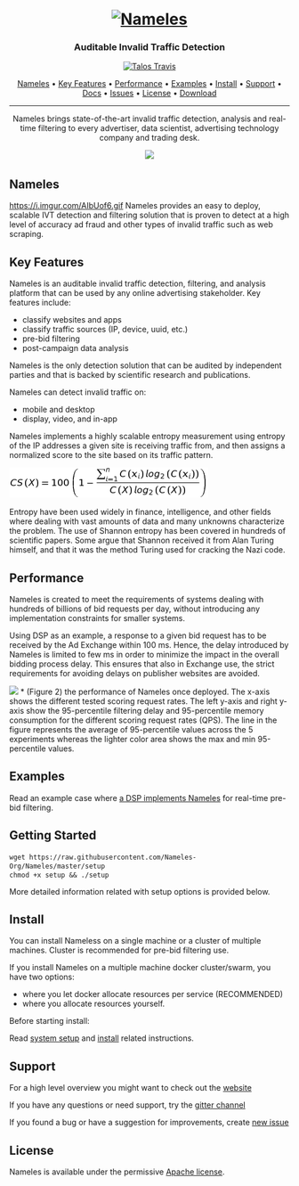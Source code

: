 <h1 align="center">
  <br>
  <a href="http://nameles.org"><img src="https://i.imgur.com/Y7LOWbg.png" alt="Nameles" width="350"></a>
  <br>
</h1>

<h3 align="center">Auditable Invalid Traffic Detection</h3>

<p align="center">

  <a href="https://travis-ci.org/Nameles-Org/Nameles">
    <img src="https://img.shields.io/travis/Nameles-Org/Nameles/master.svg?style=for-the-badge&logo=appveyor" alt="Talos Travis">
  </a>

</p>

<p align="center">
  <a href="#Nameles">Nameles</a> •
  <a href="#Key-Features">Key Features</a> •
  <a href="#Performance">Performance</a> •
  <a href="#Examples">Examples</a> •
  <a href="#Install">Install</a> •
  <a href="#Support">Support</a> •
  <a href="https://nameles.readthedocs.io/en/latest/">Docs</a> •
  <a href="https://github.com/Nameles-Org/Nameles/issues">Issues</a> •
  <a href="#License">License</a> •
  <a href="https://github.com/Nameles-Org/Nameles/archive/master.zip">Download</a>
</p>
<hr>
<p align="center">
Nameles brings state-of-the-art invalid traffic detection, analysis and real-time filtering to every advertiser, data scientist, advertising technology company and trading desk.</p>
<p align="center">
<img src='https://i.imgur.com/AIbUof6.gif' width=550px>
</p>


## Nameles
https://i.imgur.com/AIbUof6.gif
Nameles provides an easy to deploy, scalable IVT detection and filtering solution that is proven to detect at a high level of accuracy ad fraud and other types of invalid traffic such as web scraping. 

## Key Features

Nameles is an auditable invalid traffic detection, filtering, and analysis platform that can be used by any online advertising stakeholder. Key features include:

- classify websites and apps
- classify traffic sources (IP, device, uuid, etc.)
- pre-bid filtering
- post-campaign data analysis

Nameles is the only detection solution that can be audited by independent parties and that is backed by scientific research and publications. 

Nameles can detect invalid traffic on:

- mobile and desktop 
- display, video, and in-app

Nameles implements a highly scalable entropy measurement using entropy of the IP addresses a given site is receiving traffic from, and then assigns a normalized score to the site based on its traffic pattern.

<img src='https://raw.githubusercontent.com/Nameles-Org/Nameles-logfile/master/CS_formula.png'>

Entropy have been used widely in finance, intelligence, and other fields where dealing with vast amounts of data and many unknowns characterize the problem. The use of Shannon entropy has been covered in hundreds of scientific papers. Some argue that Shannon received it from Alan Turing himself, and that it was the method Turing used for cracking the Nazi code.

## Performance 

Nameles is created to meet the requirements of systems dealing with hundreds of billions of bid requests per day, without introducing any implementation constraints for smaller systems.

Using DSP as an example, a response to a given bid request has to be received by the Ad Exchange within 100 ms. Hence, the delay introduced by Nameles is limited to few ms in order to minimize the impact in the overall bidding process delay. This ensures that also in Exchange use, the strict requirements for avoiding delays on publisher websites are avoided. 

<img src='https://i.imgur.com/HkhDijN.png'>
*
(Figure 2) the performance of Nameles once deployed. The x-axis shows the different tested scoring request rates. The left y-axis and right y-axis show the 95-percentile filtering delay and 95-percentile memory consumption for the different scoring request rates (QPS). The line in the figure represents the average of 95-percentile values across the 5 experiments whereas the lighter color area shows the max and min 95-percentile values.

## Examples

Read an example case where [a DSP implements Nameles](docs/OVERVIEW.md) for real-time pre-bid filtering.

## Getting Started 

    wget https://raw.githubusercontent.com/Nameles-Org/Nameles/master/setup
    chmod +x setup && ./setup
    
More detailed information related with setup options is provided below. 

## Install <a name="install"></a>

You can install Nameless on a single machine or a cluster of multiple machines. Cluster is recommended for pre-bid filtering use.

If you install Nameles on a multiple machine docker cluster/swarm, you have two options: 

- where you let docker allocate resources per service (RECOMMENDED)
- where you allocate resources yourself.

Before starting install:

Read [system setup](docs/SYSTEM.md) and [install](docs/INSTALL.md) related instructions.

## Support

For a high level overview you might want to check out the [website](http://namel.es)

If you have any questions or need support, try the [gitter channel](https://gitter.im/nameles-hub/Lobby)

If you found a bug or have a suggestion for improvements, create [new issue](https://github.com/Nameles-Org/Nameles/issues)

## License

Nameles is available under the permissive [Apache license](LICENSE).